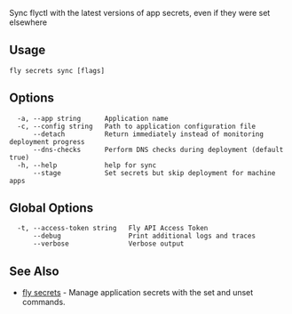Sync flyctl with the latest versions of app secrets, even if they were set elsewhere

## Usage
~~~
fly secrets sync [flags]
~~~

## Options

~~~
  -a, --app string      Application name
  -c, --config string   Path to application configuration file
      --detach          Return immediately instead of monitoring deployment progress
      --dns-checks      Perform DNS checks during deployment (default true)
  -h, --help            help for sync
      --stage           Set secrets but skip deployment for machine apps
~~~

## Global Options

~~~
  -t, --access-token string   Fly API Access Token
      --debug                 Print additional logs and traces
      --verbose               Verbose output
~~~

## See Also

* [fly secrets](/docs/flyctl/secrets/)	 - Manage application secrets with the set and unset commands.


